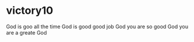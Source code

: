 # victory10
God is goo all the time
God is good 
good job
God you are so good
God you are a greate God
